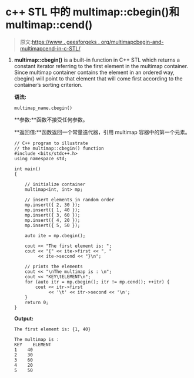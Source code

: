 # c++ STL 中的 multimap::cbegin()和 multimap::cend()

> 原文:[https://www . geesforgeks . org/multimapcbegin-and-multimapcend-in-c-STL/](https://www.geeksforgeeks.org/multimapcbegin-and-multimapcend-in-c-stl/)

1.  **multimap::cbegin()** is a built-in function in C++ STL which returns a constant iterator referring to the first element in the multimap container. Since multimap container contains the element in an ordered way, cbegin() will point to that element that will come first according to the container’s sorting criterion.

    **语法:**

    ```
    multimap_name.cbegin()

    ```

    **参数:**函数不接受任何参数。

    **返回值:**函数返回一个常量迭代器，引用 multimap 容器中的第一个元素。

    ```
    // C++ program to illustrate
    // the multimap::cbegin() function
    #include <bits/stdc++.h>
    using namespace std;

    int main()
    {

        // initialize container
        multimap<int, int> mp;

        // insert elements in random order
        mp.insert({ 2, 30 });
        mp.insert({ 1, 40 });
        mp.insert({ 3, 60 });
        mp.insert({ 4, 20 });
        mp.insert({ 5, 50 });

        auto ite = mp.cbegin();

        cout << "The first element is: ";
        cout << "{" << ite->first << ", "
             << ite->second << "}\n";

        // prints the elements
        cout << "\nThe multimap is : \n";
        cout << "KEY\tELEMENT\n";
        for (auto itr = mp.cbegin(); itr != mp.cend(); ++itr) {
            cout << itr->first
                 << '\t' << itr->second << '\n';
        }
        return 0;
    }
    ```

    **Output:**

    ```
    The first element is: {1, 40}

    The multimap is : 
    KEY    ELEMENT
    1    40
    2    30
    3    60
    4    20
    5    50

    ```